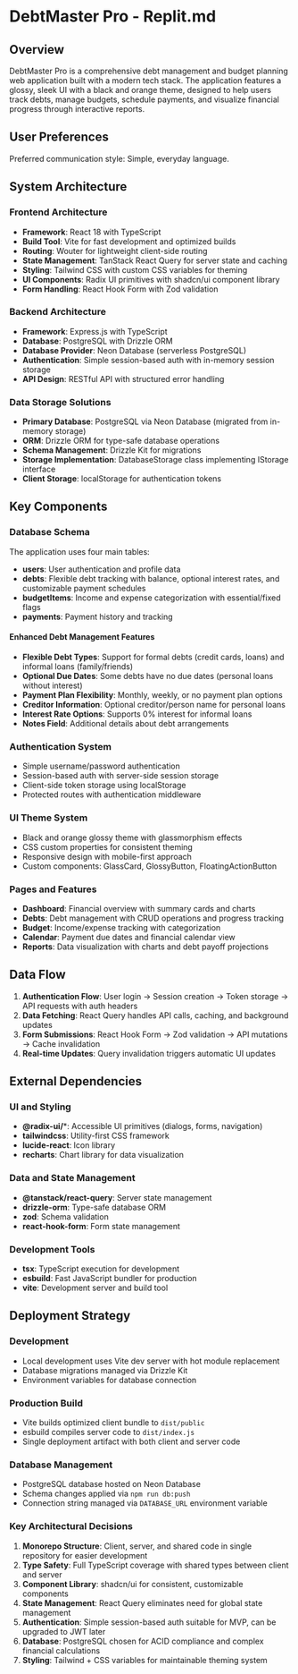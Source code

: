 # DebtMaster Pro - Replit.md

## Overview

DebtMaster Pro is a comprehensive debt management and budget planning web application built with a modern tech stack. The application features a glossy, sleek UI with a black and orange theme, designed to help users track debts, manage budgets, schedule payments, and visualize financial progress through interactive reports.

## User Preferences

Preferred communication style: Simple, everyday language.

## System Architecture

### Frontend Architecture
- **Framework**: React 18 with TypeScript
- **Build Tool**: Vite for fast development and optimized builds
- **Routing**: Wouter for lightweight client-side routing
- **State Management**: TanStack React Query for server state and caching
- **Styling**: Tailwind CSS with custom CSS variables for theming
- **UI Components**: Radix UI primitives with shadcn/ui component library
- **Form Handling**: React Hook Form with Zod validation

### Backend Architecture
- **Framework**: Express.js with TypeScript
- **Database**: PostgreSQL with Drizzle ORM
- **Database Provider**: Neon Database (serverless PostgreSQL)
- **Authentication**: Simple session-based auth with in-memory session storage
- **API Design**: RESTful API with structured error handling

### Data Storage Solutions
- **Primary Database**: PostgreSQL via Neon Database (migrated from in-memory storage)
- **ORM**: Drizzle ORM for type-safe database operations
- **Schema Management**: Drizzle Kit for migrations
- **Storage Implementation**: DatabaseStorage class implementing IStorage interface
- **Client Storage**: localStorage for authentication tokens

## Key Components

### Database Schema
The application uses four main tables:
- **users**: User authentication and profile data
- **debts**: Flexible debt tracking with balance, optional interest rates, and customizable payment schedules
- **budgetItems**: Income and expense categorization with essential/fixed flags
- **payments**: Payment history and tracking

#### Enhanced Debt Management Features
- **Flexible Debt Types**: Support for formal debts (credit cards, loans) and informal loans (family/friends)
- **Optional Due Dates**: Some debts have no due dates (personal loans without interest)
- **Payment Plan Flexibility**: Monthly, weekly, or no payment plan options
- **Creditor Information**: Optional creditor/person name for personal loans
- **Interest Rate Options**: Supports 0% interest for informal loans
- **Notes Field**: Additional details about debt arrangements

### Authentication System
- Simple username/password authentication
- Session-based auth with server-side session storage
- Client-side token storage using localStorage
- Protected routes with authentication middleware

### UI Theme System
- Black and orange glossy theme with glassmorphism effects
- CSS custom properties for consistent theming
- Responsive design with mobile-first approach
- Custom components: GlassCard, GlossyButton, FloatingActionButton

### Pages and Features
- **Dashboard**: Financial overview with summary cards and charts
- **Debts**: Debt management with CRUD operations and progress tracking
- **Budget**: Income/expense tracking with categorization
- **Calendar**: Payment due dates and financial calendar view
- **Reports**: Data visualization with charts and debt payoff projections

## Data Flow

1. **Authentication Flow**: User login → Session creation → Token storage → API requests with auth headers
2. **Data Fetching**: React Query handles API calls, caching, and background updates
3. **Form Submissions**: React Hook Form → Zod validation → API mutations → Cache invalidation
4. **Real-time Updates**: Query invalidation triggers automatic UI updates

## External Dependencies

### UI and Styling
- **@radix-ui/***: Accessible UI primitives (dialogs, forms, navigation)
- **tailwindcss**: Utility-first CSS framework
- **lucide-react**: Icon library
- **recharts**: Chart library for data visualization

### Data and State Management
- **@tanstack/react-query**: Server state management
- **drizzle-orm**: Type-safe database ORM
- **zod**: Schema validation
- **react-hook-form**: Form state management

### Development Tools
- **tsx**: TypeScript execution for development
- **esbuild**: Fast JavaScript bundler for production
- **vite**: Development server and build tool

## Deployment Strategy

### Development
- Local development uses Vite dev server with hot module replacement
- Database migrations managed via Drizzle Kit
- Environment variables for database connection

### Production Build
- Vite builds optimized client bundle to `dist/public`
- esbuild compiles server code to `dist/index.js`
- Single deployment artifact with both client and server code

### Database Management
- PostgreSQL database hosted on Neon Database
- Schema changes applied via `npm run db:push`
- Connection string managed via `DATABASE_URL` environment variable

### Key Architectural Decisions

1. **Monorepo Structure**: Client, server, and shared code in single repository for easier development
2. **Type Safety**: Full TypeScript coverage with shared types between client and server
3. **Component Library**: shadcn/ui for consistent, customizable components
4. **State Management**: React Query eliminates need for global state management
5. **Authentication**: Simple session-based auth suitable for MVP, can be upgraded to JWT later
6. **Database**: PostgreSQL chosen for ACID compliance and complex financial calculations
7. **Styling**: Tailwind + CSS variables for maintainable theming system